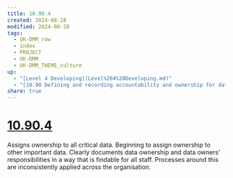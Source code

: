 ```yaml
---
title: 10.90.4
created: 2024-08-28
modified: 2024-08-28
tags:
  - UK-DMM_row
  - index
  - PROJECT
  - UK-DMM
  - UK-DMM_THEME_culture
up:
  - "[Level 4 Developing](Level%204%20Developing.md)"
  - "[10.90 Defining and recording accountability and ownership for data](10.90%20Defining%20and%20recording%20accountability%20and%20ownership%20for%20data.md)"
share: true
---
```

# [10.90.4](10.90.4.md)

Assigns ownership to all critical data. Beginning to assign ownership to other important data. Clearly documents data ownership and data owners’ responsibilities in a way that is findable for all staff. Processes around this are inconsistently applied across the organisation.
